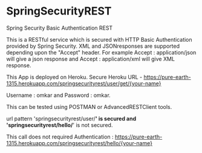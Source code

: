 # SpringSecurityREST
Spring Security Basic Authentication REST

This is a  RESTful service which is secured with HTTP Basic Authentication provided by Spring Security.
XML and JSONresponses are supported depending upon the "Accept" header. For example Accept : application/json will give a json response and Accept : application/xml will give XML response.

This App is deployed on Heroku.
Secure Heroku URL - https://pure-earth-1315.herokuapp.com/springsecurityrest/user/get/{your-name}

Username : omkar and  Password : omkar.

This can be tested using POSTMAN or AdvancedRESTClient tools.

url pattern 'springsecurityrest/user/**' is secured and 'springsecurityrest/hello/**' is not secured.

This call does not required Authentication : https://pure-earth-1315.herokuapp.com/springsecurityrest/hello/{your-name}


